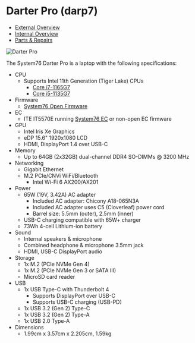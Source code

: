 # Darter Pro (darp7)

- [External Overview](./external-overview.md)
- [Internal Overview](./internal-overview.md)
- [Parts & Repairs](./repairs.md)

![Darter Pro](./img/darp7.webp)

The System76 Darter Pro is a laptop with the following specifications:

- CPU
    - Supports Intel 11th Generation (Tiger Lake) CPUs
        - [Core i7-1165G7](https://ark.intel.com/content/www/us/en/ark/products/208921/intel-core-i7-1165g7-processor-12m-cache-up-to-4-70-ghz-with-ipu.html)
        - [Core i5-1135G7](https://ark.intel.com/content/www/us/en/ark/products/208922/intel-core-i5-1135g7-processor-8m-cache-up-to-4-20-ghz-with-ipu.html)
- Firmware
    - [System76 Open Firmware](https://github.com/system76/firmware-open)
- EC
    - ITE IT5570E running [System76 EC](https://github.com/system76/ec) or non-open EC firmware
- GPU
    - Intel Iris Xe Graphics
    - eDP 15.6" 1920x1080 LCD
    - HDMI, DisplayPort 1.4 over USB-C
- Memory
    - Up to 64GB (2x32GB) dual-channel DDR4 SO-DIMMs @ 3200 MHz
- Networking
    - Gigabit Ethernet
    - M.2 PCIe/CNVi WiFi/Bluetooth
        - Intel Wi-Fi 6 AX200/AX201
- Power
    - 65W (19V, 3.42A) AC adapter
        - Included AC adapter: Chicony A18-065N3A
        - Included AC adapter uses C5 (Cloverleaf) power cord
        - Barrel size: 5.5mm (outer), 2.5mm (inner)
    - USB-C charging compatible with 65W+ charger
    - 73Wh 4-cell Lithium-ion battery
- Sound
    - Internal speakers & microphone
    - Combined headphone & microphone 3.5mm jack
    - HDMI, USB-C DisplayPort audio
- Storage
    - 1x M.2 (PCIe NVMe Gen 4)
    - 1x M.2 (PCIe NVMe Gen 3 or SATA III)
    - MicroSD card reader
- USB
    - 1x USB Type-C with Thunderbolt 4
        - Supports DisplayPort over USB-C
        - Supports USB-C charging (USB-PD)
    - 1x USB 3.2 (Gen 2) Type-C
    - 1x USB 3.2 (Gen 2) Type-A
    - 1x USB 2.0 Type-A
- Dimensions
    - 1.99cm x 3.57cm x 2.205cm, 1.59kg
